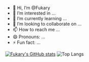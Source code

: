 - 👋 Hi, I’m @Fukary
- 👀 I’m interested in ...
- 🌱 I’m currently learning ...
- 💞️ I’m looking to collaborate on ...
- 📫 How to reach me ...
- 😄 Pronouns: ...
- ⚡ Fun fact: ...

<!---
Fukary/Fukary is a ✨ special ✨ repository because its `README.md` (this file) appears on your GitHub profile.
You can click the Preview link to take a look at your changes.
--->
[![Fukary's GitHub stats](https://github-readme-stats.vercel.app/api?username=fukary)](https://github.com/anuraghazra/github-readme-stats)
![Top Langs](https://github-readme-stats.vercel.app/api/top-langs/?username=fukary&layout=compact)
